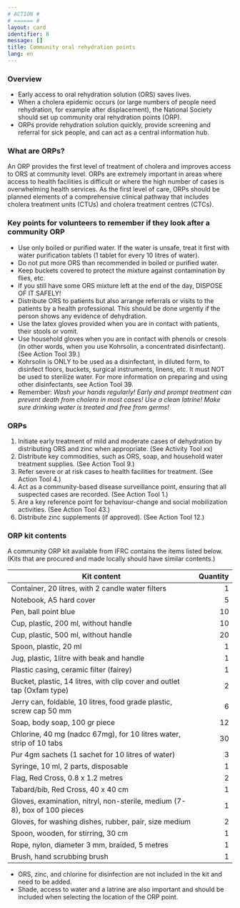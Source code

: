 ```yaml
---
# ACTION #
# ====== #
layout: card
identifier: 8
message: []
title: Community oral rehydration points
lang: en
---
```


### Overview

- Early access to oral rehydration solution (ORS) saves lives.
- When a cholera epidemic occurs (or large numbers of people need rehydration, for example after displacement), the National Society should set up community oral rehydration points (ORP).
- ORPs provide rehydration solution quickly, provide screening and referral for sick people, and can act as a central information hub.

### What are ORPs?  

An ORP provides the first level of treatment of cholera and improves access to ORS at community level. ORPs are extremely important in areas where access to health facilities is difficult or where the high number of cases is overwhelming health services. As the first level of care, ORPs should be planned elements of a comprehensive clinical pathway that includes cholera treatment units (CTUs) and cholera treatment centres (CTCs).

### Key points for volunteers to remember if they look after a community ORP

- Use only boiled or purified water. If the water is unsafe, treat it first with water purification tablets (1 tablet for every 10 litres of water).
-	Do not put more ORS than recommended in boiled or purified water.
-	Keep buckets covered to protect the mixture against contamination by flies, etc.
-	If you still have some ORS mixture left at the end of the day, DISPOSE OF IT SAFELY!
-	Distribute ORS to patients but also arrange referrals or visits to the patients by a health professional. This should be done urgently if the person shows any evidence of dehydration.
-	Use the latex gloves provided when you are in contact with patients, their stools or vomit.
-	Use household gloves when you are in contact with phenols or cresols (in other words, when you use Kohrsolin, a concentrated disinfectant). (See Action Tool 39.)
-	Kohrsolin is ONLY to be used as a disinfectant, in diluted form, to disinfect floors, buckets, surgical instruments, linens, etc. It must NOT be used to sterilize water. For more information on preparing and using other disinfectants, see Action Tool 39. 
-	Remember: *Wash your hands regularly! Early and prompt treatment can prevent death from cholera in most cases! Use a clean latrine! Make sure drinking water is treated and free from germs!* 

### ORPs

1.	Initiate early treatment of mild and moderate cases of dehydration by distributing ORS and zinc when appropriate. (See Activity Tool xx)
2.	Distribute key commodities, such as ORS, soap, and household water treatment supplies. (See Action Tool 9.)
3.	Refer severe or at risk cases to health facilities for treatment. (See Action Tool 4.)
4.	Act as a community-based disease surveillance point, ensuring that all suspected cases are recorded. (See Action Tool 1.)
5.	Are a key reference point for behaviour-change and social mobilization activities. (See Action Tool 43.)
6.	Distribute zinc supplements (if approved). (See Action Tool 12.)

### ORP kit contents

A community ORP kit available from IFRC contains the items listed below. (Kits that are procured and made locally should have similar contents.)

| Kit content | Quantity |
|---|---:|
| Container, 20 litres, with 2 candle water filters | 1 |
| Notebook, A5 hard cover | 5 | 
| Pen, ball point blue | 10 | 
| Cup, plastic, 200 ml, without handle | 10 | 
| Cup, plastic, 500 ml, without handle | 20 | 
| Spoon, plastic, 20 ml | 1 | 
| Jug, plastic, 1litre with beak and handle | 1 | 
| Plastic casing, ceramic filter (fairey) | 1 | 
| Bucket, plastic, 14 litres, with clip cover and outlet tap (Oxfam type) | 2 | 
| Jerry can, foldable, 10 litres, food grade plastic, screw cap 50 mm | 6 | 
| Soap, body soap, 100 gr piece | 12 | 
| Chlorine, 40 mg (nadcc 67mg), for 10 litres water, strip of 10 tabs | 30 | 
| Pur 4gm sachets (1 sachet for 10 litres of water) | 3 | 
| Syringe, 10 ml, 2 parts, disposable | 1 | 
| Flag, Red Cross, 0.8 x 1.2 metres | 2 | 
| Tabard/bib, Red Cross, 40 x 40 cm | 1 | 
| Gloves, examination, nitryl, non-sterile, medium (7-8), box of 100 pieces | 1 | 
| Gloves, for washing dishes, rubber, pair, size medium | 2 | 
| Spoon, wooden, for stirring, 30 cm | 1 | 
| Rope, nylon, diameter 3 mm, braided, 5 metres | 1 | 
| Brush, hand scrubbing brush | 1 | 

- ORS, zinc, and chlorine for disinfection are not included in the kit and need to be added.
- Shade, access to water and a latrine are also important and should be included when selecting the location of the ORP point.
